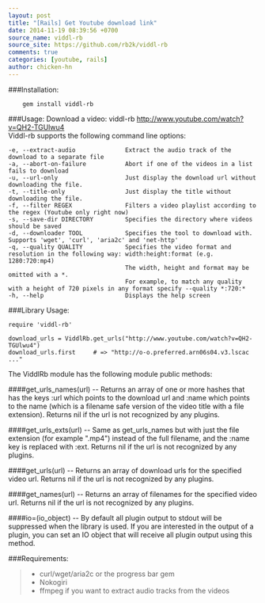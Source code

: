 ```yaml
---
layout: post
title: "[Rails] Get Youtube download link"
date: 2014-11-19 08:39:56 +0700
source_name: viddl-rb
source_site: https://github.com/rb2k/viddl-rb
comments: true
categories: [youtube, rails]
author: chicken-hn
---
```

###Installation:
```
	gem install viddl-rb

```
###Usage:
Download a video: viddl-rb http://www.youtube.com/watch?v=QH2-TGUlwu4
<br>
Viddl-rb supports the following command line options:
```
-e, --extract-audio              Extract the audio track of the download to a separate file
-a, --abort-on-failure           Abort if one of the videos in a list fails to download
-u, --url-only                   Just display the download url without downloading the file.
-t, --title-only                 Just display the title without downloading the file.
-f, --filter REGEX               Filters a video playlist according to the regex (Youtube only right now)
-s, --save-dir DIRECTORY         Specifies the directory where videos should be saved
-d, --downloader TOOL            Specifies the tool to download with. Supports 'wget', 'curl', 'aria2c' and 'net-http'
-q, --quality QUALITY            Specifies the video format and resolution in the following way: width:height:format (e.g. 1280:720:mp4)
                                 The width, height and format may be omitted with a *.
                                 For example, to match any quality with a height of 720 pixels in any format specify --quality *:720:*
-h, --help                       Displays the help screen
```
###Library Usage:
```
require 'viddl-rb'

download_urls = ViddlRb.get_urls("http://www.youtube.com/watch?v=QH2-TGUlwu4")
download_urls.first     # => "http://o-o.preferred.arn06s04.v3.lscac ..."
```
The ViddlRb module has the following module public methods:

####get_urls_names(url)
 -- Returns an array of one or more hashes that has the keys :url which points to the download url and :name which points to the name (which is a filename safe version of the video title with a file extension). Returns nil if the url is not recognized by any plugins.

####get_urls_exts(url) 
-- Same as get_urls_names but with just the file extension (for example ".mp4") instead of the full filename, and the :name key is replaced with :ext. Returns nil if the url is not recognized by any plugins.

####get_urls(url) 
-- Returns an array of download urls for the specified video url. Returns nil if the url is not recognized by any plugins.

####get_names(url) 
-- Returns an array of filenames for the specified video url. Returns nil if the url is not recognized by any plugins.

####io=(io_object) 
-- By default all plugin output to stdout will be suppressed when the library is used. If you are interested in the output of a plugin, you can set an IO object that will receive all plugin output using this method.

###Requirements:
>* curl/wget/aria2c or the progress bar gem
>* Nokogiri
>* ffmpeg if you want to extract audio tracks from the videos
